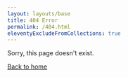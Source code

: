 ```yaml
---
layout: layouts/base
title: 404 Error
permalink: /404.html
eleventyExcludeFromCollections: true
---
```

Sorry, this page doesn't exist.

[Back to home](/)
